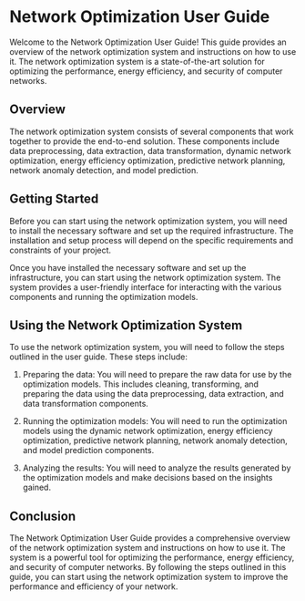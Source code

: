 # Network Optimization User Guide
Welcome to the Network Optimization User Guide! This guide provides an overview of the network optimization system and instructions on how to use it. The network optimization system is a state-of-the-art solution for optimizing the performance, energy efficiency, and security of computer networks.

## Overview
The network optimization system consists of several components that work together to provide the end-to-end solution. These components include data preprocessing, data extraction, data transformation, dynamic network optimization, energy efficiency optimization, predictive network planning, network anomaly detection, and model prediction.

## Getting Started
Before you can start using the network optimization system, you will need to install the necessary software and set up the required infrastructure. The installation and setup process will depend on the specific requirements and constraints of your project.

Once you have installed the necessary software and set up the infrastructure, you can start using the network optimization system. The system provides a user-friendly interface for interacting with the various components and running the optimization models.

## Using the Network Optimization System
To use the network optimization system, you will need to follow the steps outlined in the user guide. These steps include:

1. Preparing the data: You will need to prepare the raw data for use by the optimization models. This includes cleaning, transforming, and preparing the data using the data preprocessing, data extraction, and data transformation components.

2. Running the optimization models: You will need to run the optimization models using the dynamic network optimization, energy efficiency optimization, predictive network planning, network anomaly detection, and model prediction components.

3. Analyzing the results: You will need to analyze the results generated by the optimization models and make decisions based on the insights gained.

## Conclusion
The Network Optimization User Guide provides a comprehensive overview of the network optimization system and instructions on how to use it. The system is a powerful tool for optimizing the performance, energy efficiency, and security of computer networks. By following the steps outlined in this guide, you can start using the network optimization system to improve the performance and efficiency of your network.





